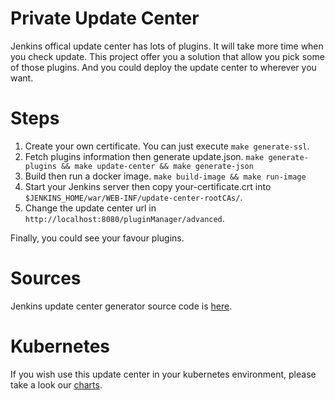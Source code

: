 # Private Update Center

Jenkins offical update center has lots of plugins. It will take more time when you check update. This project offer you a solution that allow you pick some of those
plugins. And you could deploy the update center to wherever you want.

# Steps

1. Create your own certificate. You can just execute `make generate-ssl`.
2. Fetch plugins information then generate update.json. `make generate-plugins && make update-center && make generate-json`
3. Build then run a docker image. `make build-image && make run-image`
4. Start your Jenkins server then copy your-certificate.crt into `$JENKINS_HOME/war/WEB-INF/update-center-rootCAs/`.
5. Change the update center url in `http://localhost:8080/pluginManager/advanced`.

Finally, you could see your favour plugins.

# Sources

Jenkins update center generator source code is [here](https://github.com/linuxsuren/update-center2/tree/fea/cache).

# Kubernetes

If you wish use this update center in your kubernetes environment, please take a look our [charts](https://github.com/linuxsuren/private-update-center-charts).